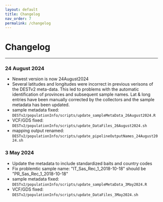 ```yaml
---
layout: default
title: Changelog
nav_order: 7
permalink: /changelog
---
```

# Changelog
---

### 24 August 2024
* Newest version is now 24August2024
* Several latitudes and longitudes were incorrect in previous verisons of the DESTv2 meta-data. This led to problems with the automatic identification of provinces and subsequent sample names. Lat & long entries have been manually corrected by the collectors and the sample metadata has been updated.
* sample metadata fixed: `DESTv2/populationInfo/scripts/update_sampleMetaData_26August2024.R`
* VCF/GDS fixed: `DESTv2/populationInfo/scripts/update_DataFiles_26August2024.sh`
* mapping output renamed: `DESTv2/populationInfo/scripts/update_pipelineOutputNames_24August2024.sh`
 

### 3 May 2024
* Update the metadata to include standardized baits and country codes
* Fix problemtic sample name: "IT_Sas_Rec_1_2018-10-18" should be "PR_Sas_Rec_1_2018-10-18"
* sample metadata fixed: `DESTv2/populationInfo/scripts/update_sampleMetaData_3May2024.R`
* VCF/GDS fixed: `DESTv2/populationInfo/scripts/update_DataFiles_3May2024.sh`

